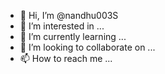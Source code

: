 - 👋 Hi, I’m @nandhu003S
- 👀 I’m interested in ...
- 🌱 I’m currently learning ...
- 💞️ I’m looking to collaborate on ...
- 📫 How to reach me ...

<!---
nandhu003S/nandhu003S is a ✨ special ✨ repository because its `README.md` (this file) appears on your GitHub profile.
You can click the Preview link to take a look at your changes.
--->
